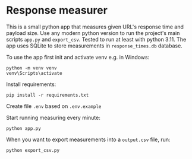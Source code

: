 # Response measurer
This is a small python app that measures given URL's response time and payload size.
Use any modern python version to run the project's main scripts `app.py` and `export_csv`. Tested to run at least with python 3.11.
The app uses SQLite to store measurements in `response_times.db` database.

To use the app first init and activate venv e.g. in Windows:
```
python -m venv venv
venv\Scripts\activate
```

Install requirements:
```
pip install -r requirements.txt
```

Create file `.env` based on `.env.example`

Start running measuring every minute:
```
python app.py
```

When you want to export measurements into a `output.csv` file, run:
```
python export_csv.py
```

